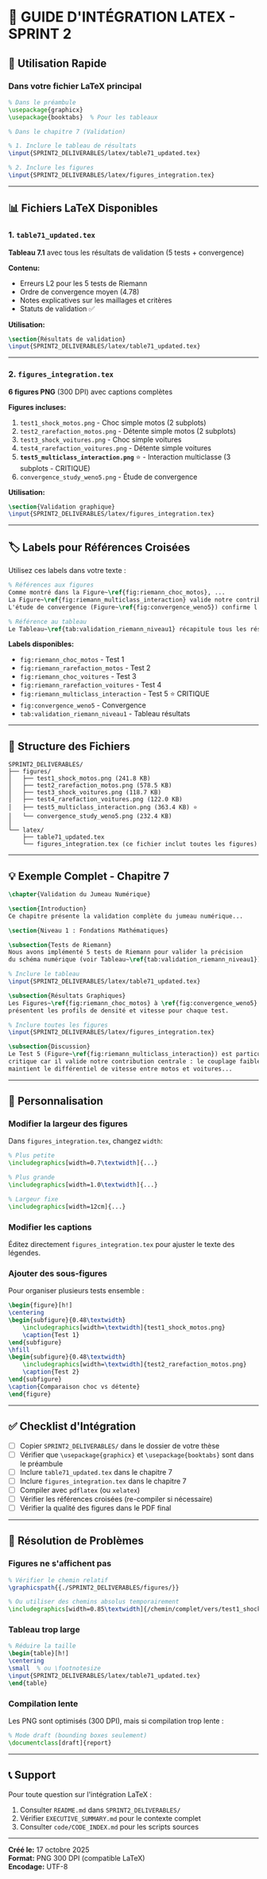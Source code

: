 # 📘 GUIDE D'INTÉGRATION LATEX - SPRINT 2

## 🎯 Utilisation Rapide

### Dans votre fichier LaTeX principal

```latex
% Dans le préambule
\usepackage{graphicx}
\usepackage{booktabs}  % Pour les tableaux

% Dans le chapitre 7 (Validation)

% 1. Inclure le tableau de résultats
\input{SPRINT2_DELIVERABLES/latex/table71_updated.tex}

% 2. Inclure les figures
\input{SPRINT2_DELIVERABLES/latex/figures_integration.tex}
```

---

## 📊 Fichiers LaTeX Disponibles

### 1. `table71_updated.tex`
**Tableau 7.1** avec tous les résultats de validation (5 tests + convergence)

**Contenu:**
- Erreurs L2 pour les 5 tests de Riemann
- Ordre de convergence moyen (4.78)
- Notes explicatives sur les maillages et critères
- Statuts de validation ✅

**Utilisation:**
```latex
\section{Résultats de validation}
\input{SPRINT2_DELIVERABLES/latex/table71_updated.tex}
```

---

### 2. `figures_integration.tex`
**6 figures PNG** (300 DPI) avec captions complètes

**Figures incluses:**
1. `test1_shock_motos.png` - Choc simple motos (2 subplots)
2. `test2_rarefaction_motos.png` - Détente simple motos (2 subplots)
3. `test3_shock_voitures.png` - Choc simple voitures
4. `test4_rarefaction_voitures.png` - Détente simple voitures
5. **`test5_multiclass_interaction.png`** ⭐ - Interaction multiclasse (3 subplots - CRITIQUE)
6. `convergence_study_weno5.png` - Étude de convergence

**Utilisation:**
```latex
\section{Validation graphique}
\input{SPRINT2_DELIVERABLES/latex/figures_integration.tex}
```

---

## 🏷️ Labels pour Références Croisées

Utilisez ces labels dans votre texte :

```latex
% Références aux figures
Comme montré dans la Figure~\ref{fig:riemann_choc_motos}, ...
La Figure~\ref{fig:riemann_multiclass_interaction} valide notre contribution centrale.
L'étude de convergence (Figure~\ref{fig:convergence_weno5}) confirme l'ordre WENO5.

% Référence au tableau
Le Tableau~\ref{tab:validation_riemann_niveau1} récapitule tous les résultats.
```

**Labels disponibles:**
- `fig:riemann_choc_motos` - Test 1
- `fig:riemann_rarefaction_motos` - Test 2
- `fig:riemann_choc_voitures` - Test 3
- `fig:riemann_rarefaction_voitures` - Test 4
- `fig:riemann_multiclass_interaction` - Test 5 ⭐ CRITIQUE
- `fig:convergence_weno5` - Convergence
- `tab:validation_riemann_niveau1` - Tableau résultats

---

## 📁 Structure des Fichiers

```
SPRINT2_DELIVERABLES/
├── figures/
│   ├── test1_shock_motos.png (241.8 KB)
│   ├── test2_rarefaction_motos.png (578.5 KB)
│   ├── test3_shock_voitures.png (118.7 KB)
│   ├── test4_rarefaction_voitures.png (122.0 KB)
│   ├── test5_multiclass_interaction.png (363.4 KB) ⭐
│   └── convergence_study_weno5.png (232.4 KB)
│
└── latex/
    ├── table71_updated.tex
    └── figures_integration.tex (ce fichier inclut toutes les figures)
```

---

## 💡 Exemple Complet - Chapitre 7

```latex
\chapter{Validation du Jumeau Numérique}

\section{Introduction}
Ce chapitre présente la validation complète du jumeau numérique...

\section{Niveau 1 : Fondations Mathématiques}

\subsection{Tests de Riemann}
Nous avons implémenté 5 tests de Riemann pour valider la précision 
du schéma numérique (voir Tableau~\ref{tab:validation_riemann_niveau1}).

% Inclure le tableau
\input{SPRINT2_DELIVERABLES/latex/table71_updated.tex}

\subsection{Résultats Graphiques}
Les Figures~\ref{fig:riemann_choc_motos} à \ref{fig:convergence_weno5} 
présentent les profils de densité et vitesse pour chaque test.

% Inclure toutes les figures
\input{SPRINT2_DELIVERABLES/latex/figures_integration.tex}

\subsection{Discussion}
Le Test 5 (Figure~\ref{fig:riemann_multiclass_interaction}) est particulièrement 
critique car il valide notre contribution centrale : le couplage faible qui 
maintient le différentiel de vitesse entre motos et voitures...
```

---

## 🔧 Personnalisation

### Modifier la largeur des figures

Dans `figures_integration.tex`, changez `width`:
```latex
% Plus petite
\includegraphics[width=0.7\textwidth]{...}

% Plus grande
\includegraphics[width=1.0\textwidth]{...}

% Largeur fixe
\includegraphics[width=12cm]{...}
```

### Modifier les captions

Éditez directement `figures_integration.tex` pour ajuster le texte des légendes.

### Ajouter des sous-figures

Pour organiser plusieurs tests ensemble :
```latex
\begin{figure}[h!]
\centering
\begin{subfigure}{0.48\textwidth}
    \includegraphics[width=\textwidth]{test1_shock_motos.png}
    \caption{Test 1}
\end{subfigure}
\hfill
\begin{subfigure}{0.48\textwidth}
    \includegraphics[width=\textwidth]{test2_rarefaction_motos.png}
    \caption{Test 2}
\end{subfigure}
\caption{Comparaison choc vs détente}
\end{figure}
```

---

## ✅ Checklist d'Intégration

- [ ] Copier `SPRINT2_DELIVERABLES/` dans le dossier de votre thèse
- [ ] Vérifier que `\usepackage{graphicx}` et `\usepackage{booktabs}` sont dans le préambule
- [ ] Inclure `table71_updated.tex` dans le chapitre 7
- [ ] Inclure `figures_integration.tex` dans le chapitre 7
- [ ] Compiler avec `pdflatex` (ou `xelatex`)
- [ ] Vérifier les références croisées (re-compiler si nécessaire)
- [ ] Vérifier la qualité des figures dans le PDF final

---

## 🚨 Résolution de Problèmes

### Figures ne s'affichent pas
```latex
% Vérifier le chemin relatif
\graphicspath{{./SPRINT2_DELIVERABLES/figures/}}

% Ou utiliser des chemins absolus temporairement
\includegraphics[width=0.85\textwidth]{/chemin/complet/vers/test1_shock_motos.png}
```

### Tableau trop large
```latex
% Réduire la taille
\begin{table}[h!]
\centering
\small  % ou \footnotesize
\input{SPRINT2_DELIVERABLES/latex/table71_updated.tex}
\end{table}
```

### Compilation lente
Les PNG sont optimisés (300 DPI), mais si compilation trop lente :
```latex
% Mode draft (bounding boxes seulement)
\documentclass[draft]{report}
```

---

## 📞 Support

Pour toute question sur l'intégration LaTeX :
1. Consulter `README.md` dans `SPRINT2_DELIVERABLES/`
2. Vérifier `EXECUTIVE_SUMMARY.md` pour le contexte complet
3. Consulter `code/CODE_INDEX.md` pour les scripts sources

---

**Créé le:** 17 octobre 2025  
**Format:** PNG 300 DPI (compatible LaTeX)  
**Encodage:** UTF-8
